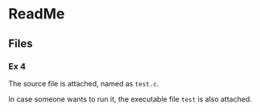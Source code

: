 # ReadMe

## Files

### Ex 4

The source file is attached, named as `test.c`.

In case someone wants to run it, the executable file `test` is also attached.